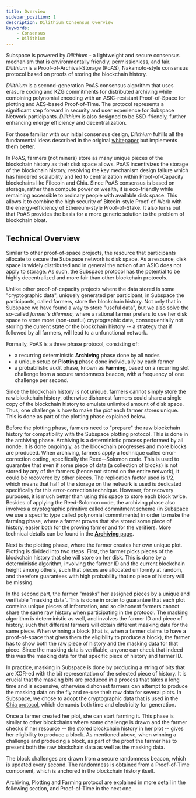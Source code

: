 ```yaml
---
title: Overview
sidebar_position: 1
description: Dilithium Consensus Overview
keywords:
    - Consensus
    - Dilithium
---
```


Subspace is powered by *Dilithium* - a lightweight and secure consensus mechanism that is environmentally friendly, permissionless, and fair. *Dilithium* is a Proof-of-Archival-Storage (PoAS), Nakamoto-style consensus protocol based on proofs of storing the blockchain history. 

*Dilithium* is a second-generation PoAS consensus algorithm that uses erasure coding and KZG commitments for distributed archiving while combining polynomial encoding with an ASIC-resistant Proof-of-Space for plotting and AES-based Proof-of-Time. The protocol represents a significant step forward in security and user experience for Subspace Network participants. *Dilithium* is also designed to be SSD-friendly, further enhancing energy efficiency and decentralization. 

For those familiar with our initial consensus design, *Dilithium* fulfills all the fundamental ideas described in the original [whitepaper](https://subspace.network/news/subspace-network-whitepaper) but implements them better.

In PoAS, farmers (not miners) store as many unique pieces of the blockchain history as their disk space allows. PoAS incentivizes the storage of the blockchain history, resolving the key mechanism design failure which has hindered scalability and led to centralization within Proof-of-Capacity blockchains like Filecoin and Chia. Since PoAS consensus is based on storage, rather than compute power or wealth, it is eco-friendly while remaining accessible to ordinary people with available disk space. This allows it to combine the high security of Bitcoin-style Proof-of-Work with the energy-efficiency of Ethereum-style Proof-of-Stake. It also turns out that PoAS provides the basis for a more generic solution to the problem of blockchain bloat. 

## Technical Overview

Similar to other proof-of-space projects, the resource that participants allocate to secure the Subspace network is
disk space. As a resource, disk space is widely distributed and in general the notion of an ASIC does not apply to
storage. As such, the Subspace protocol has the potential to be highly decentralized and more fair than
other blockchain protocols.

Unlike other proof-of-capacity projects where the data stored is some "cryptographic data", uniquely generated per
participant, in Subspace the participants, called farmers, store the blockchain history. Not only that in Subspace we
have found a way to store "useful data", but we also solve the so-called _farmer's dilemma_, where a rational farmer
prefers to use her disk space to store more (non-useful) cryptographic data, consequentially not storing the current
state or the blockchain history -- a strategy that if followed by all farmers, will lead to a unfunctional network.

Formally, PoAS is a three phase protocol, consisting of:
- a recurring deterministic **Archiving** phase done by all nodes
- a unique setup or **Plotting** phase done individually by each farmer
- a probabilistic audit phase, known as **Farming**, based on a recurring slot challenge from a secure randomness beacon, with a frequency of one challenge per second.

<!-- ![ConsensusPhases](../../src/Images/Consensus_Phases.png) -->

Since the blockchain history is not unique, farmers cannot simply store the raw blockchain history, otherwise dishonest
farmers could share a single copy of the blockchain history to emulate unlimited amount of disk space. Thus, one
challenge is how to make the _plot_ each farmer stores unique. This is done as part of the plotting phase explained
below.

Before the plotting phase, farmers need to "prepare" the raw blockchain history for compatibility with the Subspace
plotting protocol. This is done in the archiving phase. Archiving is a deterministic process performed by all nonde. It is done
ongoingly, as the blockchain progresses and more blocks are produced. When archiving, farmers apply a technique called
error-correction coding, specifically the Reed--Solomon code. This is used to guarantee that even if some piece of data
(a collection of blocks) is not stored by any of the farmers (hence not stored on the entire network), it could be
recovered by other pieces. The replication factor used is 1/2, which means that half of the storage on the network is
used is dedicated specifically for this error-correction technique. However, for recovery purposes, it is much better
than using this space to store each block twice. Besides of applying the Reed-Solomon code, the archiving phase also
involves a cryptographic primitive called commitment scheme (in Subspace we use a specific type called polynomial
commitments) in order to make the farming phase, where a farmer proves that she stored some piece of history, easier
both for the proving farmer and for the verifiers. More technical details can be found in the [**Archiving** page](consensus/archiving.md).

Next is the plotting phase, where the farmer creates her own unique plot. Plotting is divided into two steps. First, the farmer picks pieces of the blockchain history that she
will store on her disk. This is done by a deterministic algorithm, involving the farmer ID and the current blockchain height
among others, such that pieces are allocated uniformly at random, and therefore guarantees with high probability that no
piece of history will be missing.

In the second part, the farmer "masks" her assigned pieces by a unique and verifiable "masking data". This is done in
order to guarantee that each plot contains unique pieces of information, and so dishonest farmers cannot share the same
raw history when participating in the protocol. The masking algorithm is deterministic as well, and involves the farmer
ID and piece of history, such that different farmers will obtain different masking data for the same piece. When winning a block (that is, when a farmer
claims to have a proof-of-space that gives them the eligibility to produce a block), the farmer has to show both the raw
piece of history and the masking data for that piece. Since the masking data is verifiable, anyone can check that
indeed this was the masking data for that specific piece of history and farmer ID.

In practice, masking in Subspace is done by producing a string of bits that are XOR-ed with the bit representation of
the selected piece of history. It is crucial that the masking bits are produced in a process that takes a long time and
is expensive, otherwise dishonest farmers can attempt to produce the masking data on the fly and re-use their raw data
for several plots. In Subspace, we chose to adopt the cryptographic data that is used in the [Chia protocol](https://www.chia.net/),
which demands both time and electricity for generation.

Once a farmer created her plot, she can start farming it. This phase is similar to other blockchains where some
challenge is drawn and the farmer checks if her resource -- the stored blockchain history in her plot -- gives her
eligibility to produce a block. As mentioned above, when winning a challenge and producing a block, as part of the
proof the farmer has to present both the raw blockchain data as well as the masking data. 

The block challenges are drawn from a secure randomness beacon, which is updated every second. The randomness is obtained from a Proof-of-Time component, which is anchored in the blockchain history itself.

Archiving, Plotting and Farming protocol are explained in more detail in the following section, and Proof-of-Time in the next one.
